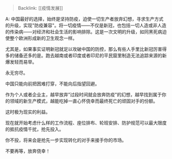 > Backlink: [[疫情发展]]

A: 中国最好的选择，始终是坚持防疫，迫使一切生产者放弃幻想，寻求生产方式的升级，实现"防疫兼容"。将一切疫情——不仅是新冠，也包括一切人造或非人造的传染病——对经济和社会生活的影响排除。这是一次文明的升级，如同黑死病迫使整个欧洲形成新的卫生观念一样。

尤其是，如果事实证明新冠就足以攻破中国的防控，那么有些人手里比新冠厉害得多的储备还多的是。跑去越南或者印度或者印尼的平民窟里制造无法追踪来源的新爆发轻而易举。

永无穷尽。

中国只能向前把困难打穿，不能向后指望回避。

作为个人或者企业主，越早放弃”过段时间就会放奔防疫"的幻想，越早找到属于你的领域的新生产模式，越能吃掉一直心怀侥幸而最终死亡的顽固对手的份额。

这时极为现实的利益。

现在就开始考虑什么样的工作流程、座位排布、轮班安排、防护规范可以最大限度的抵抗疫情千扰，抢先投入。

你不投，将来会是抢先一步实现转化的对手来接手你的市场。

不要再等，放奔侥幸！
